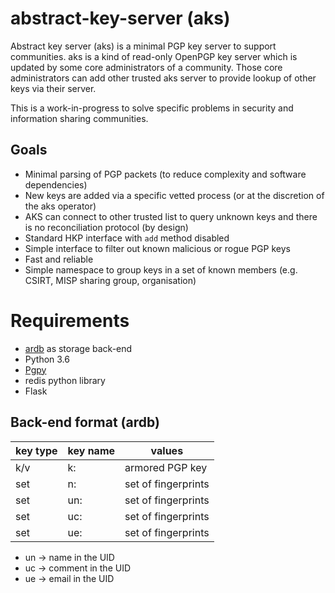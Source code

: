 # abstract-key-server (aks)

Abstract key server (aks) is a minimal PGP key server to support communities. aks is a kind of
read-only OpenPGP key server which is updated by some core administrators of a community. Those
core administrators can add other trusted aks server to provide lookup of other keys via their server.

This is a work-in-progress to solve specific problems in security and information sharing communities.

## Goals

- Minimal parsing of PGP packets (to reduce complexity and software dependencies)
- New keys are added via a specific vetted process (or at the discretion of the aks operator)
- AKS can connect to other trusted list to query unknown keys and there is no reconciliation protocol (by design)
- Standard HKP interface with `add` method disabled
- Simple interface to filter out known malicious or rogue PGP keys
- Fast and reliable
- Simple namespace to group keys in a set of known members (e.g. CSIRT, MISP sharing group, organisation)

# Requirements

- [ardb](https://github.com/yinqiwen/ardb) as storage back-end
- Python 3.6
- [Pgpy](https://github.com/SecurityInnovation/PGPy)
- redis python library
- Flask

## Back-end format (ardb)

| key type   | key name         | values              |
|------------|------------------|---------------------|
|   k/v      |  k:<fingerprint> | armored PGP key     |
|   set      |  n:<namespace>   | set of fingerprints |
|   set      |  un:<uid-name>   | set of fingerprints |
|   set      |  uc:<uid-name>   | set of fingerprints |
|   set      |  ue:<uid-name>   | set of fingerprints |


- un -> name in the UID
- uc -> comment in the UID
- ue -> email in the UID

